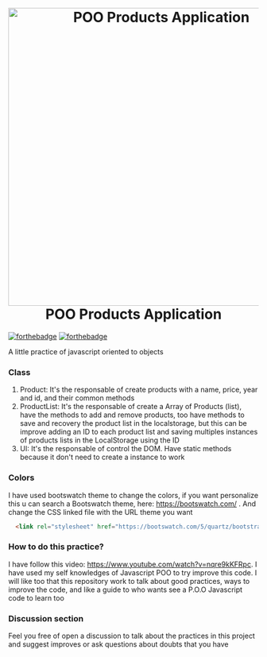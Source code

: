<h1 align="center">
  <br>
  <a href="https://github.com/r2diesel/stcala-forest-lodge/"><img src="https://user-images.githubusercontent.com/66505715/139533694-81612b07-c7e9-4cfc-b0a4-f7197f1f5c92.png" alt="POO Products Application" width="600"></a>
  <div>
POO Products Application
  </div>
</h1>

[![forthebadge](https://forthebadge.com/images/badges/made-with-javascript.svg)](https://forthebadge.com)
[![forthebadge](https://forthebadge.com/images/badges/built-with-love.svg)](https://forthebadge.com)

A little practice of javascript oriented to objects

### Class

1. Product: It's the responsable of create products with a name, price, year and id, and their common methods
2. ProductList: It's the responsable of create a Array of Products (list), have the methods to add and remove products, too have methods to save and recovery the product list in the localstorage, but this can be improve adding an ID to each product list and saving multiples instances of products lists in the LocalStorage using the ID
3. UI: It's the responsable of control the DOM. Have static methods because it don't need to create a instance to work

### Colors

I have used bootswatch theme to change the colors, if you want personalize this u can search a Bootswatch theme, here: https://bootswatch.com/ . And change the CSS linked file with the URL theme you want

```HTML
  <link rel="stylesheet" href="https://bootswatch.com/5/quartz/bootstrap.min.css">
```

### How to do this practice?

I have follow this video: https://www.youtube.com/watch?v=nqre9kKFRpc. I have used my self knowledges of Javascript POO to try improve this code. I will like too that this repository work to talk about good practices, ways to improve the code, and like a guide to who wants see a P.O.O Javascript code to learn too

### Discussion section

Feel you free of open a discussion to talk about the practices in this project and suggest improves or ask questions about doubts that you have

